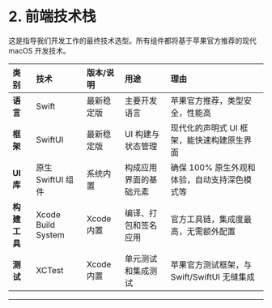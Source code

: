 # 2. 前端技术栈

这是指导我们开发工作的最终技术选型。所有组件都将基于苹果官方推荐的现代 macOS 开发技术。

| 类别 | 技术 | 版本/说明 | 用途 | 理由 |
| :--- | :--- | :--- | :--- | :--- |
| **语言** | Swift | 最新稳定版 | 主要开发语言 | 苹果官方推荐，类型安全，性能高 |
| **框架** | SwiftUI | 最新稳定版 | UI 构建与状态管理 | 现代化的声明式 UI 框架，能快速构建原生界面 |
| **UI 库** | 原生 SwiftUI 组件 | 系统内置 | 构成应用界面的基础元素 | 确保 100% 原生外观和体验，自动支持深色模式等 |
| **构建工具** | Xcode Build System | Xcode 内置 | 编译、打包和签名应用 | 官方工具链，集成度最高，无需额外配置 |
| **测试** | XCTest | Xcode 内置 | 单元测试和集成测试 | 苹果官方测试框架，与 Swift/SwiftUI 无缝集成 |

---
